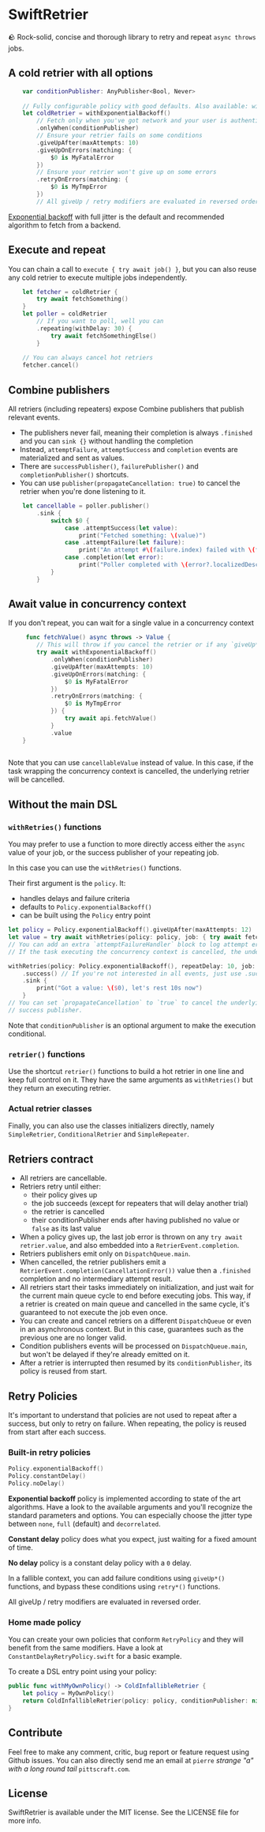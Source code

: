 # SwiftRetrier

🪨 Rock-solid, concise and thorough library to retry and repeat `async throws` jobs.

## A cold retrier with all options

```swift
    var conditionPublisher: AnyPublisher<Bool, Never>
    
    // Fully configurable policy with good defaults. Also available: withConstantDelay(), withNoDelay()
    let coldRetrier = withExponentialBackoff() 
        // Fetch only when you've got network and your user is authenticated for example
        .onlyWhen(conditionPublisher)
        // Ensure your retrier fails on some conditions
        .giveUpAfter(maxAttempts: 10)
        .giveUpOnErrors(matching: {
            $0 is MyFatalError
        })
        // Ensure your retrier won't give up on some errors
        .retryOnErrors(matching: {
            $0 is MyTmpError
        })
        // All giveUp / retry modifiers are evaluated in reversed order.
```

[Exponential backoff](https://aws.amazon.com/fr/blogs/architecture/exponential-backoff-and-jitter/) with
full jitter is the default and recommended algorithm to fetch from a backend. 

## Execute and repeat

You can chain a call to `execute { try await job() }`, but you can also reuse any cold retrier to execute multiple
jobs independently.

```swift  
    let fetcher = coldRetrier { 
        try await fetchSomething() 
    }
    let poller = coldRetrier
        // If you want to poll, well you can
        .repeating(withDelay: 30) { 
            try await fetchSomethingElse() 
        }
        
    // You can always cancel hot retriers
    fetcher.cancel()
```

## Combine publishers

All retriers (including repeaters) expose Combine publishers that publish relevant events.
- The publishers never fail, meaning their completion is always `.finished` and you can `sink {}` without handling 
the completion
- Instead, `attemptFailure`, `attemptSuccess` and `completion` events are materialized and sent as values.
- There are `successPublisher()`, `failurePublisher()` and `completionPublisher()` shortcuts.
- You can use `publisher(propagateCancellation: true)` to cancel the retrier when you're done listening to it.

```swift
    let cancellable = poller.publisher()
        .sink {
            switch $0 {
                case .attemptSuccess(let value):
                    print("Fetched something: \(value)")
                case .attemptFailure(let failure):
                    print("An attempt #\(failure.index) failed with \(failure.error)")
                case .completion(let error):
                    print("Poller completed with \(error?.localizedDescription ?? "no error")")
            }
        }
```

## Await value in concurrency context

If you don't repeat, you can wait for a single value in a concurrency context

```swift
     func fetchValue() async throws -> Value {
        // This will throw if you cancel the retrier or if any `giveUp*()` function matches
        try await withExponentialBackoff() 
            .onlyWhen(conditionPublisher)
            .giveUpAfter(maxAttempts: 10)
            .giveUpOnErrors(matching: {
                $0 is MyFatalError
            })
            .retryOnErrors(matching: {
                $0 is MyTmpError
            }) {
                try await api.fetchValue()
            }
            .value
    }
    
```

Note that you can use `cancellableValue` instead of value. In this case, if the task wrapping the concurrency context
is cancelled, the underlying retrier will be cancelled.

## Without the main DSL

### `withRetries()` functions

You may prefer to use a function to more directly access either the `async` value of your job, or the success publisher
of your repeating job.

In this case you can use the `withRetries()` functions.

Their first argument is the `policy`. It:
- handles delays and failure criteria
- defaults to `Policy.exponentialBackoff()`
- can be built using the `Policy` entry point

```swift
let policy = Policy.exponentialBackoff().giveUpAfter(maxAttempts: 12)
let value = try await withRetries(policy: policy, job: { try await fetchSomething() })
// You can add an extra `attemptFailureHandler` block to log attempt errors.
// If the task executing the concurrency context is cancelled, the underlying retrier will be canceled.

withRetries(policy: Policy.exponentialBackoff(), repeatDelay: 10, job: { try await fetchSomething() })
    .success() // If you're not interested in all events, just use .success()
    .sink {
        print("Got a value: \($0), let's rest 10s now")
    }
// You can set `propagateCancellation` to `true` to cancel the underlying retrier when you're done listening to the
// success publisher.
```

Note that `conditionPublisher` is an optional argument to make the execution conditional.

### `retrier()` functions

Use the shortcut `retrier()` functions to build a hot retrier in one line and keep full control on it. They have
the same arguments as `withRetries()` but they return an executing retrier. 

### Actual retrier classes

Finally, you can also use the classes initializers directly, namely `SimpleRetrier`, 
`ConditionalRetrier` and `SimpleRepeater`.


## Retriers contract

- All retriers are cancellable.
- Retriers retry until either:
    - their policy gives up
    - the job succeeds (except for repeaters that will delay another trial)
    - the retrier is cancelled
    - their conditionPublisher ends after having published no value or `false` as its last value
- When a policy gives up, the last job error is thrown on any `try await retrier.value`, and also embedded into 
a `RetrierEvent.completion`.
- Retriers publishers emit only on `DispatchQueue.main`.
- When cancelled, the retrier publishers emit a `RetrierEvent.completion(CancellationError())` value then a `.finished`
completion and no intermediary attempt result.
- All retriers start their tasks immediately on initialization, and just wait for the current main queue cycle to end
 before executing jobs. This way, if a retrier is created on main queue and cancelled in the same cycle, it's guaranteed 
 to not execute the job even once.
- You can create and cancel retriers on a different `DispatchQueue` or even in an asynchronous context. But in this 
case, guarantees such as the previous one are no longer valid.
- Condition publishers events will be processed on `DispatchQueue.main`, but won't be delayed if they're already 
emitted on it.
- After a retrier is interrupted then resumed by its `conditionPublisher`, its policy is reused from start.

## Retry Policies

It's important to understand that policies are not used to repeat after a success, but only to retry on failure.
When repeating, the policy is reused from start after each success.

### Built-in retry policies

```swift
Policy.exponentialBackoff()
Policy.constantDelay()
Policy.noDelay()
```

**Exponential backoff** policy is implemented according to state of the art algorithms.
Have a look to the available arguments and you'll recognize the standard parameters and options.
You can especially choose the jitter type between `none`, `full` (default) and `decorrelated`.

**Constant delay** policy does what you expect, just waiting for a fixed amount of time.

**No delay** policy is a constant delay policy with a `0` delay.

In a fallible context, you can add failure conditions using 
`giveUp*()` functions, and bypass these conditions using `retry*()` functions.

All giveUp / retry modifiers are evaluated in reversed order.

### Home made policy

You can create your own policies that conform `RetryPolicy` and they will benefit from the same modifiers.
Have a look at `ConstantDelayRetryPolicy.swift` for a basic example.

To create a DSL entry point using your policy:

```swift
public func withMyOwnPolicy() -> ColdInfallibleRetrier {
    let policy = MyOwnPolicy()
    return ColdInfallibleRetrier(policy: policy, conditionPublisher: nil)
}
```

## Contribute

Feel free to make any comment, critic, bug report or feature request using Github issues.
You can also directly send me an email at `pierre` *strange "a" with a long round tail* `pittscraft.com`.

## License

SwiftRetrier is available under the MIT license. See the LICENSE file for more info.
